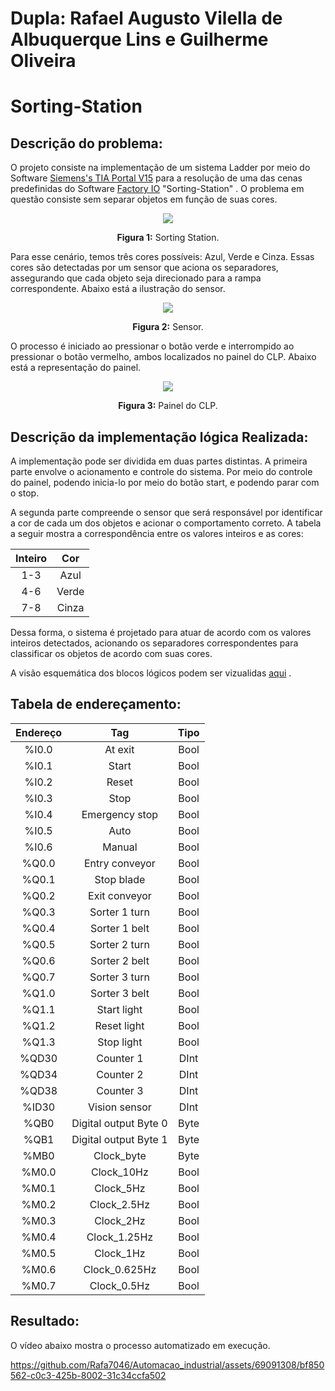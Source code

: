 # Dupla: Rafael Augusto Vilella de Albuquerque Lins e Guilherme Oliveira

# Sorting-Station

## Descrição do problema:

O projeto consiste na implementação de um sistema Ladder por meio do Software [Siemens's TIA Portal V15](https://support.industry.siemens.com/cs/document/109745155/simatic-step-7-including-plcsim-v13-sp2-trial-download?dti=0&lc=en-WW) para a resolução de uma das cenas predefinidas do Software [Factory IO](https://factoryio.com/) "Sorting-Station" . O problema em questão consiste sem separar objetos em função de suas cores.

<p align="center">
<img src=![Screenshot_1](https://github.com/Rafa7046/Automacao_industrial/assets/69091308/80f02c6c-f0d0-407a-9674-781f004e0b14)>
</p>

<p align="center"> 
<b>Figura 1:</b> Sorting Station.
</p>

Para esse cenário, temos três cores possíveis: Azul, Verde e Cinza. Essas cores são detectadas por um sensor que aciona os separadores, assegurando que cada objeto seja direcionado para a rampa correspondente. Abaixo está a ilustração do sensor.

<p align="center">
<img src=![Screenshot_2](https://github.com/Rafa7046/Automacao_industrial/assets/69091308/c2ca4499-8f19-46a2-bddd-e06a9c3aa612)>
</p>

<p align="center"> 
<b>Figura 2:</b> Sensor.
</p>

O processo é iniciado ao pressionar o botão verde e interrompido ao pressionar o botão vermelho, ambos localizados no painel do CLP. Abaixo está a representação do painel.

<p align="center">
<img src=![Screenshot_3](https://github.com/Rafa7046/Automacao_industrial/assets/69091308/7aa3e506-7ab6-4aa1-9455-2336c8287c5b)>
</p>

<p align="center"> 
<b>Figura 3:</b> Painel do CLP.
</p>

## Descrição da implementação lógica Realizada:

A implementação pode ser dividida em duas partes distintas. A primeira parte envolve o acionamento e controle do sistema. Por meio do controle do painel, podendo inicia-lo por meio do botão start, e podendo parar com o stop.

A segunda parte compreende o sensor que será responsável por identificar a cor de cada um dos objetos e acionar o comportamento correto. A tabela a seguir mostra a correspondência entre os valores inteiros e as cores:

| Inteiro     | Cor |
| :--------:  | :-------:|
| 1-3           |  Azul    |
| 4-6           |  Verde   |
| 7-8           |  Cinza   |

Dessa forma, o sistema é projetado para atuar de acordo com os valores inteiros detectados, acionando os separadores correspondentes para classificar os objetos de acordo com suas cores.

A visão esquemática dos blocos lógicos podem ser vizualidas [aqui](https://github.com/Rafa7046/Automacao_industrial/files/12876538/l.pdf)
.

## Tabela de endereçamento: 

| Endereço    | Tag            | Tipo |
| :--------:  |:-------:       |:----:|
| %I0.0       | At exit        | Bool |
| %I0.1       | Start          | Bool |
| %I0.2       | Reset          | Bool |
| %I0.3       | Stop           | Bool |
| %I0.4       | Emergency stop | Bool |
| %I0.5       | Auto           | Bool |
| %I0.6       | Manual         | Bool |
| %Q0.0       | Entry conveyor | Bool |
| %Q0.1       | Stop blade     | Bool |
| %Q0.2       | Exit conveyor  | Bool |
| %Q0.3       | Sorter 1 turn  | Bool |
| %Q0.4       | Sorter 1 belt  | Bool |
| %Q0.5       | Sorter 2 turn  | Bool |
| %Q0.6       | Sorter 2 belt  | Bool |
| %Q0.7       | Sorter 3 turn  | Bool |
| %Q1.0       | Sorter 3 belt  | Bool |
| %Q1.1       | Start light    | Bool |
| %Q1.2       | Reset light    | Bool |
| %Q1.3       | Stop light     | Bool |
| %QD30       | Counter 1      | DInt |
| %QD34       | Counter 2      | DInt |
| %QD38       | Counter 3      | DInt |
| %ID30       | Vision sensor  | DInt |
| %QB0        | Digital output Byte 0 | Byte |
| %QB1        | Digital output Byte 1 | Byte |
| %MB0        | Clock_byte     | Byte |
| %M0.0       | Clock_10Hz     | Bool |
| %M0.1       | Clock_5Hz      | Bool |
| %M0.2       | Clock_2.5Hz    | Bool |
| %M0.3       | Clock_2Hz      | Bool |
| %M0.4       | Clock_1.25Hz   | Bool |
| %M0.5       | Clock_1Hz      | Bool |
| %M0.6       | Clock_0.625Hz  | Bool |
| %M0.7       | Clock_0.5Hz    | Bool |

## Resultado:

O vídeo abaixo mostra o processo automatizado em execução.

https://github.com/Rafa7046/Automacao_industrial/assets/69091308/bf850562-c0c3-425b-8002-31c34ccfa502
